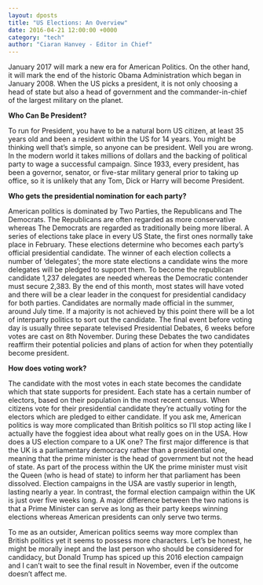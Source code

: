 ```yaml
---
layout: dposts
title: "US Elections: An Overview"
date: 2016-04-21 12:00:00 +0000
category: "tech"
author: "Ciaran Hanvey - Editor in Chief"
---
```

January 2017 will mark a new era for American Politics. On the other hand, it will mark the end of the historic Obama Administration which began in January 2008. When the US picks a president, it is not only choosing a head of state but also a head of government and the commander-in-chief of the largest military on the planet.

**Who Can Be President?**

To run for President, you have to be a natural born US citizen, at least 35 years old and been a resident within the US for 14 years. You might be thinking well that’s simple, so anyone can be president. Well you are wrong. In the modern world it takes millions of dollars and the backing of political party to wage a successful campaign. Since 1933, every president, has been a governor, senator, or five-star military general prior to taking up office, so it is unlikely that any Tom, Dick or Harry will become President. 

**Who gets the presidential nomination for each party?**

American politics is dominated by Two Parties, the Republicans and The Democrats. The Republicans are often regarded as more conservative whereas The Democrats are regarded as traditionally being more liberal. A series of elections take place in every US State, the first ones normally take place in February. These elections determine who becomes each party’s official presidential candidate. The winner of each election collects a number of ‘delegates’; the more state elections a candidate wins the more delegates will be pledged to support them. To become the republican candidate 1,237 delegates are needed whereas the Democratic contender must secure 2,383. By the end of this month, most states will have voted and there will be a clear leader in the conquest for presidential candidacy for both parties. Candidates are normally made official in the summer, around July time. If a majority is not achieved by this point there will be a lot of interparty politics to sort out the candidate. The final event before voting day is usually three separate televised Presidential Debates, 6 weeks  before votes are cast on 8th November. During these Debates the two candidates reaffirm their potential policies and plans of action for when they potentially become president. 

**How does voting work?** 

The candidate with the most votes in each state becomes the candidate which that state supports for president. Each state has a certain number of electors, based on their population in the most recent census. When citizens vote for their presidential candidate they’re actually voting for the electors which are pledged to either candidate. If you ask me, American politics is way more complicated than British politics so I’ll stop acting like I actually have the foggiest idea about what really goes on in the USA. How does a US election compare to a UK one? The first major difference is that the UK is a parliamentary democracy rather than a presidential one, meaning that the prime minister is the head of government but not the head of state. As part of the process within the UK the prime minister must visit the Queen (who is head of state) to inform her that parliament has been dissolved. Election campaigns in the USA are vastly superior in length, lasting nearly a year. In contrast, the formal election campaign within the UK is just over five weeks long. A major difference between the two nations is that a Prime Minister can serve as long as their party keeps winning elections whereas American presidents can only serve two terms. 

To me as an outsider, American politics seems way more complex than British politics yet it seems to possess more characters. Let’s be honest, he might be morally inept and the last person who should be considered for candidacy, but Donald Trump has spiced up this 2016 election campaign and I can’t wait to see the final result in November, even if the outcome doesn’t affect me.
